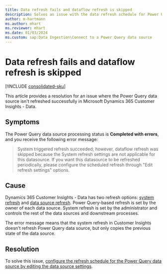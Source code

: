 ```yaml
---
title: Data refresh fails and dataflow refresh is skipped
description: Solves an issue with the data refresh schedule for Power Query-based data sources in Dynamics 365 Customer Insights - Data.
author: m-hartmann
ms.author: mhart
ms.reviewer: mhart
ms.date: 01/03/2024
ms.custom: sap:Data Ingestion\Connect to a Power Query data source
---
```

# Data refresh fails and dataflow refresh is skipped

[!INCLUDE [consolidated-sku](../../includes/consolidated-sku.md)]

This article provides a resolution for an issue where the Power Query data source isn't refreshed successfully in Microsoft Dynamics 365 Customer Insights - Data.

## Symptoms

The Power Query data source processing status is **Completed with errors**, and you receive the following error message:

> System triggered refresh succeeded; however, dataflow refresh was skipped because the System refresh settings are not applicable for this datasource. If you want this datasource to be refreshed periodically, please configure the scheduled refresh through "Edit refresh settings" options.

## Cause

Dynamics 365 Customer Insights - Data has two refresh options: [system refresh](/dynamics365/customer-insights/data/schedule-refresh) and [data source refresh](/dynamics365/customer-insights/data/data-sources-manage#refresh-data-sources). Power Query-based refresh is set by the owner of each data source. System refresh is set by the administrator and controls the rest of the data sources and downstream processes.

The error message means that the system refresh in Customer Insights doesn't refresh Power Query data source, but only copies the previous state of the data source.

## Resolution

To solve this issue, [configure the refresh schedule for the Power Query data source by editing the data source settings](/dynamics365/customer-insights/data/schedule-refresh).

